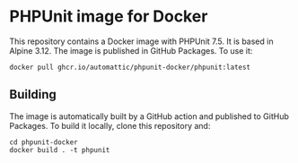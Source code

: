 # PHPUnit image for Docker

This repository contains a Docker image with PHPUnit 7.5. It is based in Alpine 3.12. The image is published in GitHub Packages. To use it:

```
docker pull ghcr.io/automattic/phpunit-docker/phpunit:latest
```

## Building

The image is automatically built by a GitHub action and published to GitHub Packages. To build it locally, clone this repository and:

```
cd phpunit-docker
docker build . -t phpunit
```
